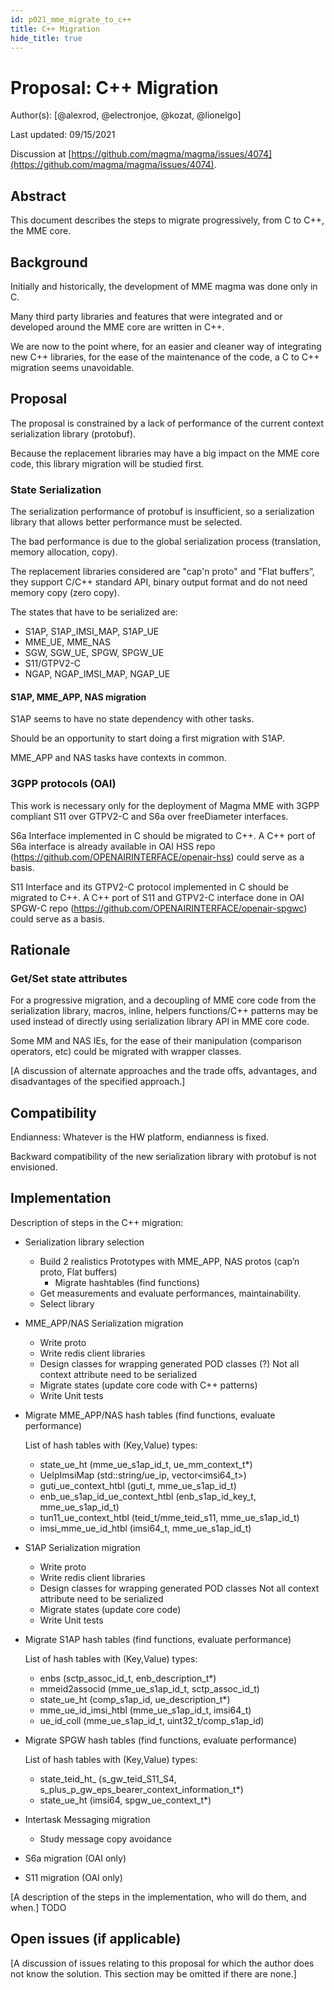```yaml
---
id: p021_mme_migrate_to_c++
title: C++ Migration
hide_title: true
---
```



# Proposal: C++ Migration

Author(s): [@alexrod, @electronjoe, @kozat, @lionelgo]

Last updated: 09/15/2021

Discussion at
[https://github.com/magma/magma/issues/4074](https://github.com/magma/magma/issues/4074).

## Abstract

This document describes the steps to migrate progressively, from C to C++, the MME core.

## Background

Initially and historically, the development of MME magma was done only in C.

Many third party libraries and features that were integrated and or developed around the MME core are written in C++.

We are now to the point where, for an easier and cleaner way of integrating new C++ libraries, for the ease of the maintenance of the code, a C to C++ migration seems unavoidable.

## Proposal

The proposal is constrained by a lack of performance of the current context serialization library (protobuf).
 
Because the replacement libraries may have a big impact on the MME core code, this library migration will be studied first.


### State Serialization
The serialization performance of protobuf is insufficient, so a serialization library that allows better performance must be selected.

The bad performance is due to the global serialization process (translation, memory allocation, copy).

The replacement libraries considered are "cap'n proto" and "Flat buffers”, they support C/C++ standard API, binary output format and do not need memory copy (zero copy).


The states that have to be serialized are:
- S1AP, S1AP_IMSI_MAP, S1AP_UE
- MME_UE, MME_NAS
- SGW, SGW_UE, SPGW, SPGW_UE
- S11/GTPV2-C
- NGAP, NGAP_IMSI_MAP, NGAP_UE

#### S1AP, MME_APP, NAS migration

 S1AP seems to have no state dependency with other tasks.
 
 Should be an opportunity to start doing a first migration with S1AP.

 MME_APP and NAS tasks have contexts in common.
 

### 3GPP protocols (OAI)
This work is necessary only for the deployment of Magma MME with 3GPP compliant S11 over GTPV2-C and S6a over freeDiameter interfaces.

S6a Interface implemented in C should be migrated to C++.
A C++ port of S6a interface is already available in OAI HSS repo (https://github.com/OPENAIRINTERFACE/openair-hss) could serve as a basis.

S11 Interface and its GTPV2-C protocol implemented in C should be migrated to C++.
A C++ port of S11 and GTPV2-C interface done in OAI SPGW-C repo (https://github.com/OPENAIRINTERFACE/openair-spgwc) could serve as a basis.


## Rationale

### Get/Set state attributes

For a progressive migration, and a decoupling of MME core code from the serialization library, macros, inline, helpers functions/C++ patterns may be used instead of directly using serialization library API in MME core code.

Some MM and NAS IEs, for the ease of their manipulation (comparison operators, etc) could be migrated with wrapper classes.

[A discussion of alternate approaches and the trade offs, advantages, and
disadvantages of the specified approach.]

## Compatibility

Endianness: Whatever is the HW platform, endianness is fixed.

Backward compatibility of the new serialization library with protobuf is not envisioned.

## Implementation

  Description of steps in the C++ migration:
 
* Serialization library selection
    * Build 2 realistics Prototypes with MME_APP, NAS protos (cap’n proto, Flat buffers)
        * Migrate hashtables (find functions)
    * Get measurements and evaluate performances, maintainability.
    * Select library
* MME_APP/NAS Serialization migration
    * Write proto
    * Write redis client libraries
    * Design classes for wrapping generated POD classes (?)
    	Not all context attribute need to be serialized
    * Migrate states (update core code with C++ patterns)
    * Write Unit tests
* Migrate MME_APP/NAS hash tables (find functions, evaluate performance)

  List of hash tables with (Key,Value) types:
    * state_ue_ht            (mme_ue_s1ap_id_t, ue_mm_context_t*)
    * UeIpImsiMap            (std::string/ue_ip, vector<imsi64_t>)
    * guti_ue_context_htbl   (guti_t, mme_ue_s1ap_id_t)
    * enb_ue_s1ap_id_ue_context_htbl (enb_s1ap_id_key_t, mme_ue_s1ap_id_t)
    * tun11_ue_context_htbl  (teid_t/mme_teid_s11, mme_ue_s1ap_id_t)
    * imsi_mme_ue_id_htbl    (imsi64_t, mme_ue_s1ap_id_t)
* S1AP Serialization migration
    * Write proto
    * Write redis client libraries
    * Design classes for wrapping generated POD classes 
    	Not all context attribute need to be serialized
    * Migrate states (update core code)
    * Write Unit tests
* Migrate S1AP hash tables (find functions, evaluate performance)

  List of hash tables with (Key,Value) types:
    * enbs                   (sctp_assoc_id_t, enb_description_t*)
    * mmeid2associd          (mme_ue_s1ap_id_t, sctp_assoc_id_t)
    * state_ue_ht            (comp_s1ap_id, ue_description_t*)
    * mme_ue_id_imsi_htbl    (mme_ue_s1ap_id_t, imsi64_t)
    * ue_id_coll             (mme_ue_s1ap_id_t, uint32_t/comp_s1ap_id)
* Migrate SPGW hash tables (find functions, evaluate performance)

  List of hash tables with (Key,Value) types:
    * state_teid_ht_         (s_gw_teid_S11_S4, s_plus_p_gw_eps_bearer_context_information_t*)
    * state_ue_ht            (imsi64, spgw_ue_context_t*)  
* Intertask Messaging migration
    * Study message copy avoidance
* S6a migration (OAI only)
* S11 migration (OAI only)
 
[A description of the steps in the implementation, who will do them, and when.] TODO

## Open issues (if applicable)

[A discussion of issues relating to this proposal for which the author does not
know the solution. This section may be omitted if there are none.]


